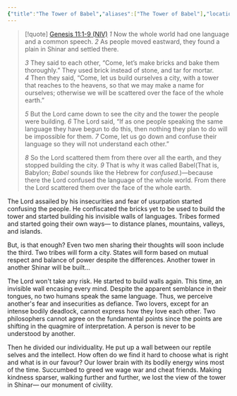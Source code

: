 ```yaml
---
{"title":"The Tower of Babel","aliases":["The Tower of Babel"],"location":"Badda, Dhaka","tags":["society","myth","etiology"],"created":"2024-09-05T10:14:33+06:00","updated":"2024-09-05T18:56:17+06:00","dg-publish":true,"dg-note-icon":3,"dg-path":"Musings/The Tower of Babel.md","permalink":"/musings/the-tower-of-babel/","dgPassFrontmatter":true,"noteIcon":3}
---
```


> [!quote] [Genesis 11:1-9 (NIV)](https://www.biblegateway.com/passage/?search=Genesis%2011%3A1-9&version=NIV)
> *1* Now the whole world had one language and a common speech. *2* As people moved eastward, they found a plain in Shinar and settled there.
> 
> *3* They said to each other, “Come, let’s make bricks and bake them thoroughly.” They used brick instead of stone, and tar for mortar. *4* Then they said, “Come, let us build ourselves a city, with a tower that reaches to the heavens, so that we may make a name for ourselves; otherwise we will be scattered over the face of the whole earth.”
> 
> *5* But the Lord came down to see the city and the tower the people were building. *6* The Lord said, “If as one people speaking the same language they have begun to do this, then nothing they plan to do will be impossible for them. *7* Come, let us go down and confuse their language so they will not understand each other.”
> 
> *8* So the Lord scattered them from there over all the earth, and they stopped building the city. *9* That is why it was called Babel(That is, Babylon; *Babel* sounds like the Hebrew for *confused*.)—because there the Lord confused the language of the whole world. From there the Lord scattered them over the face of the whole earth.

The Lord assailed by his insecurities and fear of usurpation started confusing the people. He confiscated the bricks yet to be used to build the tower and started building his invisible walls of languages. Tribes formed and started going their own ways— to distance planes, mountains, valleys, and islands.

But, is that enough? Even two men sharing their thoughts will soon include the third. Two tribes will form a city. States will form based on mutual respect and balance of power despite the differences. Another tower in another Shinar will be built…

The Lord won't take any risk. He started to build walls again. This time, an invisible wall encasing every mind. Despite the apparent semblance in their tongues, no two humans speak the same language. Thus, we perceive another's fear and insecurities as defiance. Two lovers, except for an intense bodily deadlock, cannot express how they love each other. Two philosophers cannot agree on the fundamental points since the points are shifting in the quagmire of interpretation. A person is never to be understood by another.

Then he divided our individuality. He put up a wall between our reptile selves and the intellect. How often do we find it hard to choose what is right and what is in our favour? Our lower brain with its bodily energy wins most of the time. Succumbed to greed we wage war and cheat friends. Making kindness sparser, walking further and further, we lost the view of the tower in Shinar— our monument of civility.